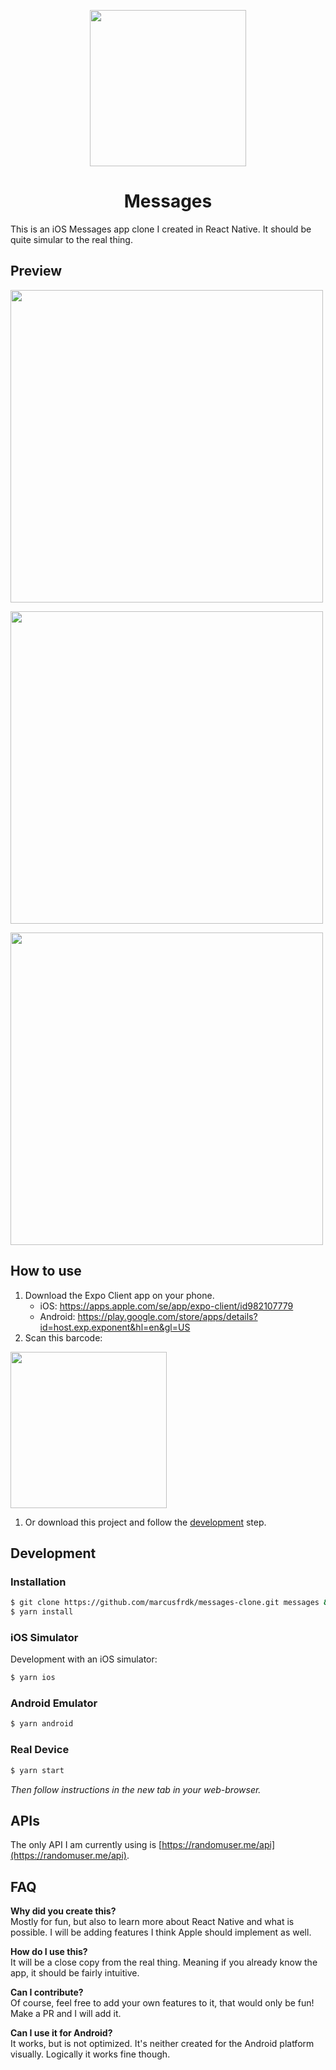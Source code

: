 <p align="center"><img src="https://upload.wikimedia.org/wikipedia/commons/thumb/5/51/IMessage_logo.svg/1024px-IMessage_logo.svg.png" height="250" width="250"/></p>

<h1 align="center">Messages</h1>
This is an iOS Messages app clone I created in React Native. It should be quite simular to the real thing.

<h2 align="left">Preview</h2>
<p align="left"><img src="https://i.imgur.com/Mvx5ORp.png" height="500"/></p>
<p align="left"><img src="https://i.imgur.com/E9YoHAK.png" height="500"/></p>
<p align="left"><img src="https://i.imgur.com/z8D8cUk.png" height="500"/></p>

## How to use
1. Download the Expo Client app on your phone.
   - iOS: https://apps.apple.com/se/app/expo-client/id982107779
   - Android: https://play.google.com/store/apps/details?id=host.exp.exponent&hl=en&gl=US
2. Scan this barcode:
<img src="https://i.imgur.com/r0hPpJ9.png" height="250" width="250"/>

1. Or download this project and follow the [development](#installation) step.

## Development

### Installation
```bash
$ git clone https://github.com/marcusfrdk/messages-clone.git messages && cd messages
$ yarn install
```
### iOS Simulator
Development with an iOS simulator:
```bash
$ yarn ios
```

### Android Emulator
```bash
$ yarn android
```

### Real Device
```bash
$ yarn start
```
*Then follow instructions in the new tab in your web-browser.*

## APIs
The only API I am currently using is [https://randomuser.me/api](https://randomuser.me/api).

## FAQ
**Why did you create this?**<br/>
Mostly for fun, but also to learn more about React Native and what is possible. I will be adding features I think Apple should implement as well.

**How do I use this?**<br/>
It will be a close copy from the real thing. Meaning if you already know the app, it should be fairly intuitive.

**Can I contribute?**<br/>
Of course, feel free to add your own features to it, that would only be fun! Make a PR and I will add it.

**Can I use it for Android?**<br/>
It works, but is not optimized. It's neither created for the Android platform visually. Logically it works fine though.